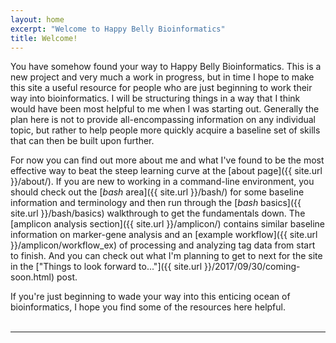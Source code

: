 ```yaml
---
layout: home
excerpt: "Welcome to Happy Belly Bioinformatics"
title: Welcome!
---
```

You have somehow found your way to Happy Belly Bioinformatics. This is a new project and very much a work in progress, but in time I hope to make this site a useful resource for people who are just beginning to work their way into bioinformatics. I will be structuring things in a way that I think would have been most helpful to me when I was starting out. Generally the plan here is not to provide all-encompassing information on any individual topic, but rather to help people more quickly acquire a baseline set of skills that can then be built upon further. 

For now you can find out more about me and what I've found to be the most effective way to beat the steep learning curve at the [about page]({{ site.url }}/about/). If you are new to working in a command-line environment, you should check out the [*bash* area]({{ site.url }}/bash/) for some baseline information and terminology and then run through the [*bash* basics]({{ site.url }}/bash/basics) walkthrough to get the fundamentals down. The [amplicon analysis section]({{ site.url }}/amplicon/) contains similar baseline information on marker-gene analysis and an [example workflow]({{ site.url }}/amplicon/workflow_ex) of processing and analyzing tag data from start to finish. And you can check out what I'm planning to get to next for the site in the ["Things to look forward to..."]({{ site.url }}/2017/09/30/coming-soon.html) post.

If you're just beginning to wade your way into this enticing ocean of bioinformatics, I hope you find some of the resources here helpful. 
<br>
<br>

--- 
<br>
